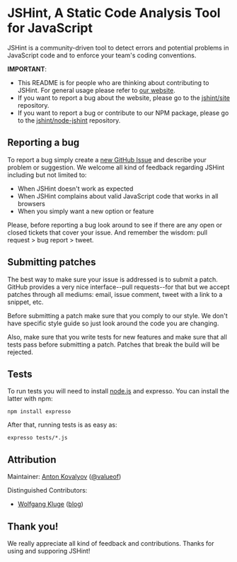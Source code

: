 # JSHint, A Static Code Analysis Tool for JavaScript

JSHint is a community-driven tool to detect errors and potential problems in
JavaScript code and to enforce your team's coding conventions.

**IMPORTANT**:

- This README is for people who are thinking about contributing to JSHint. For general usage
  please refer to [our website](http://jshint.com/).
- If you want to report a bug about the website, please go to the
  [jshint/site](https://github.com/jshint/site/) repository.
- If you want to report a bug or contribute to our NPM package, please go to the
  [jshint/node-jshint](https://github.com/jshint/node-jshint/) repository.

## Reporting a bug

To report a bug simply create a [new GitHub Issue](https://github.com/jshint/jshint/issues/new) and
describe your problem or suggestion. We welcome all kind of feedback regarding JSHint including but
not limited to:

- When JSHint doesn't work as expected
- When JSHint complains about valid JavaScript code that works in all browsers
- When you simply want a new option or feature

Please, before reporting a bug look around to see if there are any open or closed tickets that
cover your issue. And remember the wisdom: pull request > bug report > tweet.

## Submitting patches

The best way to make sure your issue is addressed is to submit a patch. GitHub provides a very
nice interface--pull requests--for that but we accept patches through all mediums: email, issue
comment, tweet with a link to a snippet, etc.

Before submitting a patch make sure that you comply to our style. We don't have specific style
guide so just look around the code you are changing.

Also, make sure that you write tests for new features and make sure that all tests pass before
submitting a patch. Patches that break the build will be rejected.

## Tests

To run tests you will need to install [node.js](http://nodejs.org/) and
expresso. You can install the latter with npm:

    npm install expresso

After that, running tests is as easy as:

    expresso tests/*.js

## Attribution

Maintainer: [Anton Kovalyov](http://anton.kovalyov.net/) ([@valueof](http://twitter.com/valueof))

Distinguished Contributors:

- [Wolfgang Kluge](http://klugesoftware.de/) ([blog](http://gehirnwindung.de/))

## Thank you!

We really appreciate all kind of feedback and contributions. Thanks for using and supporing JSHint!
